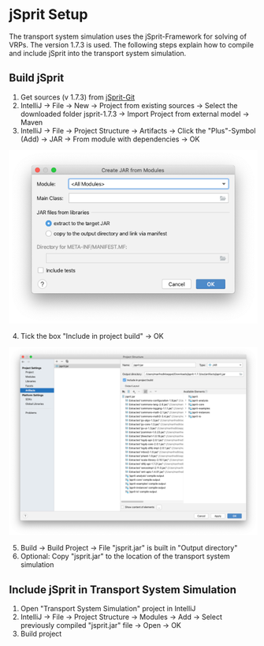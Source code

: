 # jSprit Setup
The transport system simulation uses the jSprit-Framework for solving of VRPs. The version 1.7.3 is used. The following steps explain how to compile and include jSprit into the transport system simulation.

## Build jSprit
1. Get sources (v 1.7.3) from [jSprit-Git](https://github.com/graphhopper/jsprit)
2. IntelliJ -> File -> New -> Project from existing sources -> Select the downloaded folder jsprit-1.7.3 -> Import Project from external model -> Maven
3. IntelliJ -> File -> Project Structure -> Artifacts -> Click the "Plus"-Symbol (Add) -> JAR -> From module with dependencies -> OK

![Create JAR from Modules](jsprit1.png)

4. Tick the box "Include in project build" -> OK

![Project Structure](jsprit2.png)

5. Build -> Build Project -> File "jsprit.jar" is built in "Output directory"
6. Optional: Copy "jsprit.jar" to the location of the transport system simulation

## Include jSprit in Transport System Simulation
1. Open "Transport System Simulation" project in IntelliJ
2. IntelliJ -> File -> Project Structure -> Modules -> Add -> Select previously compiled "jsprit.jar" file -> Open -> OK
3. Build project



